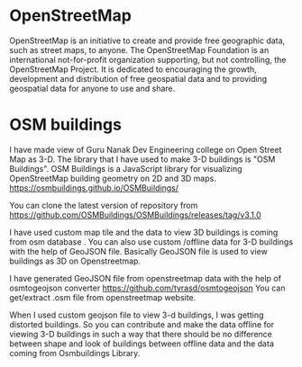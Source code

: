 # OpenStreetMap
OpenStreetMap is an initiative to create and provide free geographic data, such as street maps, to anyone. The OpenStreetMap Foundation is an international not-for-profit organization supporting, but not controlling, the OpenStreetMap Project. It is dedicated to encouraging the growth, development and distribution of free geospatial data and to providing geospatial data for anyone to use and share.
# OSM buildings
 I have made view of Guru Nanak Dev Engineering college on Open Street Map as 3-D. The library that I have used to make 3-D buildings is "OSM Buildings". OSM Buildings is a JavaScript library for visualizing OpenStreetMap building geometry on 2D and 3D maps.
 https://osmbuildings.github.io/OSMBuildings/
 
 You can clone the latest version of repository from https://github.com/OSMBuildings/OSMBuildings/releases/tag/v3.1.0
 
I have used custom map tile and the data to view 3D buildings is coming from osm database . You can also use custom /offline data for 3-D buildings with the help of GeoJSON file. Basically GeoJSON file is used to view buildings as 3D on  Openstreetmap.

I have generated GeoJSON file from openstreetmap data with the help of osmtogeojson converter https://github.com/tyrasd/osmtogeojson
You can get/extract .osm file from openstreetmap website.

When I used custom geojson file to view 3-d buildings, I was getting distorted buildings. So you can contribute and make the data offline for viewing 3-D buildings in such a way that there should be no difference between shape and look of buildings between offline data and the data coming from Osmbuildings Library.

